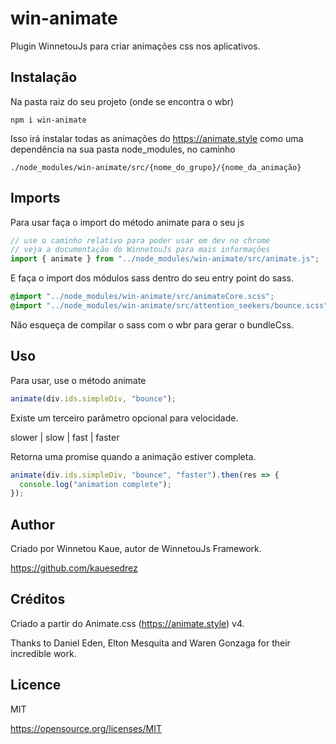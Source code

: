 # win-animate

Plugin WinnetouJs para criar animações css nos aplicativos.

## Instalação

Na pasta raiz do seu projeto (onde se encontra o wbr)

```
npm i win-animate
```

Isso irá instalar todas as animações do https://animate.style como uma dependência na sua pasta node_modules, no caminho

```
./node_modules/win-animate/src/{nome_do_grupo}/{nome_da_animação}
```

## Imports

Para usar faça o import do método animate para o seu js

```javascript
// use o caminho relativo para poder usar em dev no chrome
// veja a documentação do WinnetouJs para mais informações
import { animate } from "../node_modules/win-animate/src/animate.js";
```

E faça o import dos módulos sass dentro do seu entry point do sass.

```css
@import "../node_modules/win-animate/src/animateCore.scss";
@import "../node_modules/win-animate/src/attention_seekers/bounce.scss";
```

Não esqueça de compilar o sass com o wbr para gerar o bundleCss.

## Uso

Para usar, use o método animate

```javascript
animate(div.ids.simpleDiv, "bounce");
```

Existe um terceiro parâmetro opcional para velocidade.

slower | slow | fast | faster

Retorna uma promise quando a animação estiver completa.

```javascript
animate(div.ids.simpleDiv, "bounce", "faster").then(res => {
  console.log("animation complete");
});
```

## Author

Criado por Winnetou Kaue, autor de WinnetouJs Framework.

https://github.com/kauesedrez

## Créditos

Criado a partir do Animate.css (https://animate.style) v4.

Thanks to Daniel Eden, Elton Mesquita and Waren Gonzaga for their incredible work.

## Licence

MIT

https://opensource.org/licenses/MIT
